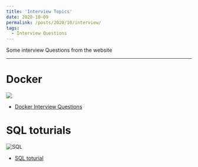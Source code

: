 ```yaml
---
title: 'Interview Topics'
date: 2020-10-09
permalink: /posts/2020/10/interview/
tags:
  - Interview Questions
---
```

Some interview Questions from the website

____
# Docker

![](https://upload.wikimedia.org/wikipedia/commons/thumb/4/4e/Docker_%28container_engine%29_logo.svg/330px-Docker_%28container_engine%29_logo.svg.png)

* [Docker Interview Questions](https://www.guru99.com/docker-interview-questions.html)

# SQL toturials
![SQL](https://img.favpng.com/11/19/23/microsoft-sql-server-oracle-database-oracle-corporation-png-favpng-5Dcu45UYQNK8awwG77HBq0Jw2.jpg)
* [SQL toturial](https://www.liaoxuefeng.com/wiki/1177760294764384)